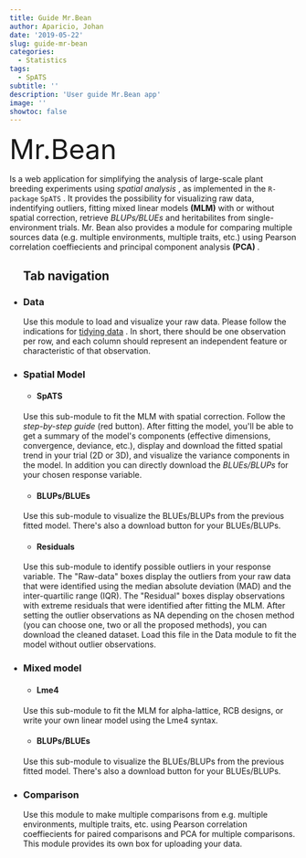 ```yaml
---
title: Guide Mr.Bean
author: Aparicio, Johan
date: '2019-05-22'
slug: guide-mr-bean
categories:
  - Statistics
tags:
  - SpATS
subtitle: ''
description: 'User guide Mr.Bean app'
image: ''
showtoc: false
---
```





<FONT SIZE=7>Mr.Bean</font>


Is a web application for simplifying the analysis of large-scale plant breeding experiments using <em>spatial analysis</em> , as implemented in the <code>R-package</code>  <code>SpATS</code> . It provides the possibility for visualizing raw data, indentifying outliers, fitting mixed linear models <strong>(MLM)</strong>  with or without spatial correction, retrieve <em> BLUPs/BLUEs</em>  and heritabilites from single-environment trials. Mr. Bean also provides a module for comparing multiple sources data (e.g. multiple environments, multiple traits, etc.) using Pearson correlation coeffiecients and principal component analysis <strong>  (PCA) </strong>. 

 <ul>
<div>
 
<h2>Tab navigation</h2>

 <li>	<h3>Data</h3> </li>	
<p class="ex1">
	Use this module to load and visualize your raw data. Please follow the indications for <a href="https://en.wikipedia.org/wiki/Tidy_data">tidying data</a>  . In short, there should be one observation per row, and each column should represent an independent feature or characteristic of that observation.</p>   </div>



 <li>	<h3>	Spatial Model</h3> </li>	 
 <ul>
       <li>	<h4>	SpATS </h4></li>
</ul>
Use this sub-module to fit the MLM with spatial correction. Follow the <em>  step-by-step guide </em>  (red button). After fitting the model, you'll be able to get a summary of the model's components (effective dimensions, convergence, deviance, etc.), display and download the fitted spatial trend in your trial (2D or 3D), and visualize the variance components in the model. In addition you can directly download the <em> BLUEs/BLUPs </em> for your chosen response variable. 

  
<div>
	 <ul> 
  <li>	<h4>	BLUPs/BLUEs </h4></li>
</ul> 
<p >	 	Use this sub-module to visualize the BLUEs/BLUPs from the previous fitted model. There's also a download button for your BLUEs/BLUPs.</p> </div>

 <div>
	 <ul>  
  <li>	<h4>Residuals</h4></li>
</ul> 

Use this sub-module to identify possible outliers in your response variable. The "Raw-data" boxes display the outliers from your raw data that were identified using the median absolute deviation (MAD) and the inter-quartilic range (IQR). The "Residual" boxes display observations with extreme residuals that were identified after fitting the MLM. After setting the outlier observations as NA depending on the chosen method (you can choose one, two or all the proposed methods), you can download the cleaned dataset. Load this file in the Data module to fit the model without outlier observations.</div>


 <div>

<li><h3> Mixed model</h3></li>
 <ul>
  <li>	<h4>Lme4</h4></li>
</ul> 
	<p >
		Use this sub-module to fit the MLM for alpha-lattice, RCB designs, or write your own linear model using the Lme4 syntax.</p> 
 <div>
	  	<ul>
  <li>	<h4>	BLUPs/BLUEs</h4></li>
</ul> 
	<p >
		Use this sub-module to visualize the BLUEs/BLUPs from the previous fitted model. There's also a download button for your BLUEs/BLUPs.</p>
		</div>


<div>

 <li><h3>	Comparison </h3> </li>
<p >
	Use this module to make multiple comparisons from e.g. multiple environments, multiple traits, etc. using Pearson correlation coeffiecients for paired comparisons and PCA for multiple comparisons. This module provides its own box for uploading your data.</p> 	


	

